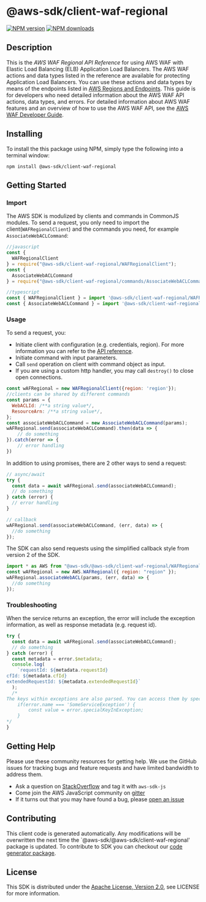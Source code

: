 # @aws-sdk/client-waf-regional

[![NPM version](https://img.shields.io/npm/v/@aws-sdk/client-waf-regional/preview.svg)](https://www.npmjs.com/package/@aws-sdk/client-waf-regional)
[![NPM downloads](https://img.shields.io/npm/dm/@aws-sdk/client-waf-regional.svg)](https://www.npmjs.com/package/@aws-sdk/client-waf-regional)

## Description

<p>This is the <i>AWS WAF Regional API Reference</i> for using AWS WAF with Elastic Load Balancing (ELB) Application Load Balancers. The AWS WAF actions and data types listed in the reference are available for protecting Application Load Balancers. You can use these actions and data types by means of the endpoints listed in <a href="https://docs.aws.amazon.com/general/latest/gr/rande.html#waf_region">AWS Regions and Endpoints</a>. This guide is for developers who need detailed information about the AWS WAF API actions, data types, and errors. For detailed information about AWS WAF features and an overview of how to use the AWS WAF API, see the <a href="https://docs.aws.amazon.com/waf/latest/developerguide/">AWS WAF Developer Guide</a>.</p>

## Installing

To install the this package using NPM, simply type the following into a terminal window:

```
npm install @aws-sdk/client-waf-regional
```

## Getting Started

### Import

The AWS SDK is modulized by clients and commands in CommonJS modules. To send a request, you only need to import the client(`WAFRegionalClient`) and the commands you need, for example `AssociateWebACLCommand`:

```javascript
//javascript
const {
  WAFRegionalClient
} = require("@aws-sdk/client-waf-regional/WAFRegionalClient");
const {
  AssociateWebACLCommand
} = require("@aws-sdk/client-waf-regional/commands/AssociateWebACLCommand");
```

```javascript
//typescript
const { WAFRegionalClient } = import '@aws-sdk/client-waf-regional/WAFRegionalClient';
const { AssociateWebACLCommand } = import '@aws-sdk/client-waf-regional/commands/AssociateWebACLCommand';
```

### Usage

To send a request, you:

- Initiate client with configuration (e.g. credentials, region). For more information you can refer to the [API reference][].
- Initiate command with input parameters.
- Call `send` operation on client with command object as input.
- If you are using a custom http handler, you may call `destroy()` to close open connections.

```javascript
const wAFRegional = new WAFRegionalClient({region: 'region'});
//clients can be shared by different commands
const params = {
  WebACLId: /**a string value*/,
  ResourceArn: /**a string value*/,
};
const associateWebACLCommand = new AssociateWebACLCommand(params);
wAFRegional.send(associateWebACLCommand).then(data => {
    // do something
}).catch(error => {
    // error handling
})
```

In addition to using promises, there are 2 other ways to send a request:

```javascript
// async/await
try {
  const data = await wAFRegional.send(associateWebACLCommand);
  // do something
} catch (error) {
  // error handling
}
```

```javascript
// callback
wAFRegional.send(associateWebACLCommand, (err, data) => {
  //do something
});
```

The SDK can also send requests using the simplified callback style from version 2 of the SDK.

```javascript
import * as AWS from "@aws-sdk/@aws-sdk/client-waf-regional/WAFRegional";
const wAFRegional = new AWS.WAFRegional({ region: "region" });
wAFRegional.associateWebACL(params, (err, data) => {
  //do something
});
```

### Troubleshooting

When the service returns an exception, the error will include the exception information, as well as response metadata (e.g. request id).

```javascript
try {
  const data = await wAFRegional.send(associateWebACLCommand);
  // do something
} catch (error) {
  const metadata = error.$metadata;
  console.log(
    `requestId: ${metadata.requestId}
cfId: ${metadata.cfId}
extendedRequestId: ${metadata.extendedRequestId}`
  );
  /*
The keys within exceptions are also parsed. You can access them by specifying exception names:
    if(error.name === 'SomeServiceException') {
        const value = error.specialKeyInException;
    }
*/
}
```

## Getting Help

Please use these community resources for getting help. We use the GitHub issues for tracking bugs and feature requests and have limited bandwidth to address them.

- Ask a question on [StackOverflow](https://stackoverflow.com/questions/tagged/aws-sdk-js) and tag it with `aws-sdk-js`
- Come join the AWS JavaScript community on [gitter](https://gitter.im/aws/aws-sdk-js-v3)
- If it turns out that you may have found a bug, please [open an issue](https://github.com/aws/aws-sdk-js-v3/issues)

## Contributing

This client code is generated automatically. Any modifications will be overwritten the next time the `@aws-sdk/@aws-sdk/client-waf-regional' package is updated. To contribute to SDK you can checkout our [code generator package][].

## License

This SDK is distributed under the
[Apache License, Version 2.0](http://www.apache.org/licenses/LICENSE-2.0),
see LICENSE for more information.

[code generator package]: https://github.com/aws/aws-sdk-js-v3/tree/master/packages/service-types-generator
[api reference]: https://docs.aws.amazon.com/AWSJavaScriptSDK/latest/
